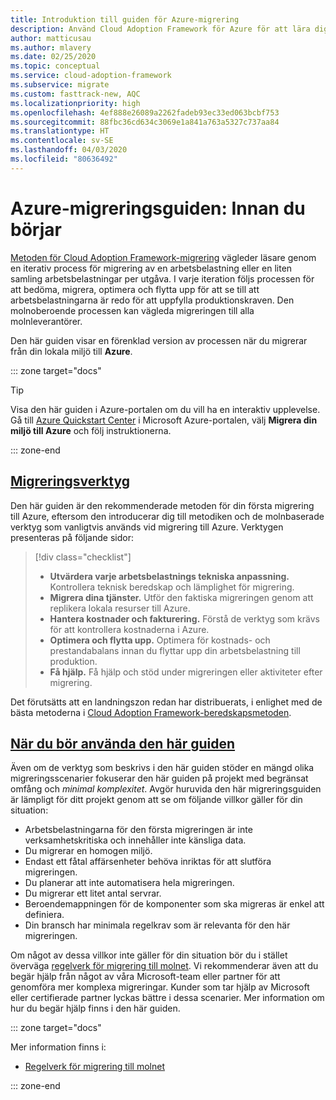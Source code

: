 ```yaml
---
title: Introduktion till guiden för Azure-migrering
description: Använd Cloud Adoption Framework för Azure för att lära dig hur du migrerar organisationens tjänster till Azure på ett effektivt sätt.
author: matticusau
ms.author: mlavery
ms.date: 02/25/2020
ms.topic: conceptual
ms.service: cloud-adoption-framework
ms.subservice: migrate
ms.custom: fasttrack-new, AQC
ms.localizationpriority: high
ms.openlocfilehash: 4ef888e26089a2262fadeb93ec33ed063bcbf753
ms.sourcegitcommit: 88fbc36cd634c3069e1a841a763a5327c737aa84
ms.translationtype: HT
ms.contentlocale: sv-SE
ms.lasthandoff: 04/03/2020
ms.locfileid: "80636492"
---
```

# <a name="azure-migration-guide-before-you-start"></a>Azure-migreringsguiden: Innan du börjar

[Metoden för Cloud Adoption Framework-migrering](../index.md) vägleder läsare genom en iterativ process för migrering av en arbetsbelastning eller en liten samling arbetsbelastningar per utgåva. I varje iteration följs processen för att bedöma, migrera, optimera och flytta upp för att se till att arbetsbelastningarna är redo för att uppfylla produktionskraven. Den molnoberoende processen kan vägleda migreringen till alla molnleverantörer.

Den här guiden visar en förenklad version av processen när du migrerar från din lokala miljö till **Azure**.

::: zone target="docs"

> [!TIP]
> Visa den här guiden i Azure-portalen om du vill ha en interaktiv upplevelse. Gå till [Azure Quickstart Center](https://portal.azure.com/?feature.quickstart=true#blade/Microsoft_Azure_Resources/QuickstartCenterBlade) i Microsoft Azure-portalen, välj **Migrera din miljö till Azure** och följ instruktionerna.

::: zone-end

## <a name="migration-tools"></a>[Migreringsverktyg](#tab/MigrationTools)

Den här guiden är den rekommenderade metoden för din första migrering till Azure, eftersom den introducerar dig till metodiken och de molnbaserade verktyg som vanligtvis används vid migrering till Azure. Verktygen presenteras på följande sidor:

> [!div class="checklist"]
>
> - **Utvärdera varje arbetsbelastnings tekniska anpassning.** Kontrollera teknisk beredskap och lämplighet för migrering.
> - **Migrera dina tjänster.** Utför den faktiska migreringen genom att replikera lokala resurser till Azure.
> - **Hantera kostnader och fakturering.** Förstå de verktyg som krävs för att kontrollera kostnaderna i Azure.
> - **Optimera och flytta upp.** Optimera för kostnads- och prestandabalans innan du flyttar upp din arbetsbelastning till produktion.
> - **Få hjälp.** Få hjälp och stöd under migreringen eller aktiviteter efter migrering.

Det förutsätts att en landningszon redan har distribuerats, i enlighet med de bästa metoderna i [Cloud Adoption Framework-beredskapsmetoden](../../ready/index.md).

## <a name="when-to-use-this-guide"></a>[När du bör använda den här guiden](#tab/WhenToUseThisGuide)

Även om de verktyg som beskrivs i den här guiden stöder en mängd olika migreringsscenarier fokuserar den här guiden på projekt med begränsat omfång och _minimal komplexitet_. Avgör huruvida den här migreringsguiden är lämpligt för ditt projekt genom att se om följande villkor gäller för din situation:

- Arbetsbelastningarna för den första migreringen är inte verksamhetskritiska och innehåller inte känsliga data.
- Du migrerar en homogen miljö.
- Endast ett fåtal affärsenheter behöva inriktas för att slutföra migreringen.
- Du planerar att inte automatisera hela migreringen.
- Du migrerar ett litet antal servrar.
- Beroendemappningen för de komponenter som ska migreras är enkel att definiera.
- Din bransch har minimala regelkrav som är relevanta för den här migreringen.

Om något av dessa villkor inte gäller för din situation bör du i stället överväga [regelverk för migrering till molnet](../azure-best-practices/index.md). Vi rekommenderar även att du begär hjälp från något av våra Microsoft-team eller partner för att genomföra mer komplexa migreringar. Kunder som tar hjälp av Microsoft eller certifierade partner lyckas bättre i dessa scenarier. Mer information om hur du begär hjälp finns i den här guiden.

<!-- markdownlint-enable MD033 -->

::: zone target="docs"

Mer information finns i:

- [Regelverk för migrering till molnet](../azure-best-practices/index.md)

::: zone-end
